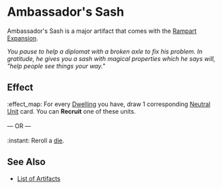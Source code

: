 # Ambassador's Sash

Ambassador's Sash is a major artifact that comes with the [Rampart Expansion](../content.md).

*You pause to help a diplomat with a broken axle to fix his problem. In gratitude, he gives you a sash with magical properties which he says will, "help people see things your way."*


## Effect

:effect_map: For every [Dwelling](../towns.md) you have, draw 1 corresponding [Neutral Unit](../units.md#neutral) card. You can **Recruit** one of these units.<br><br>— OR —<br><br>:instant: Reroll a [die](../dice.md).


## See Also

- [List of Artifacts](../artifacts.md)
